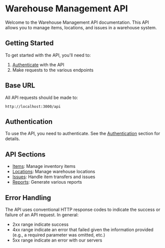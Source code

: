 # Warehouse Management API

Welcome to the Warehouse Management API documentation. This API allows you to manage items, locations, and issues in a warehouse system.

## Getting Started

To get started with the API, you'll need to:

1. [Authenticate](#authentication) with the API
2. Make requests to the various endpoints

## Base URL

All API requests should be made to:

```
http://localhost:3000/api
```

## Authentication

To use the API, you need to authenticate. See the [Authentication](api/auth.md) section for details.

## API Sections

- [Items](api/items.md): Manage inventory items
- [Locations](api/locations.md): Manage warehouse locations
- [Issues](api/issues.md): Handle item transfers and issues
- [Reports](api/reports.md): Generate various reports

## Error Handling

The API uses conventional HTTP response codes to indicate the success or failure of an API request. In general:

- 2xx range indicate success
- 4xx range indicate an error that failed given the information provided (e.g., a required parameter was omitted, etc.)
- 5xx range indicate an error with our servers